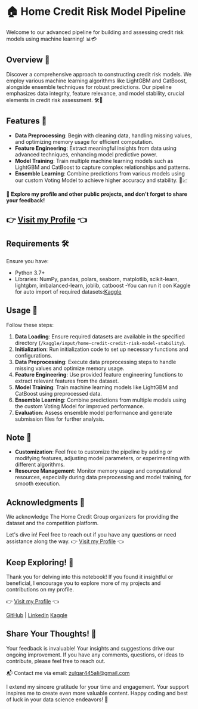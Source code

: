 
# 🏠 Home Credit  Risk Model Pipeline

Welcome to our advanced pipeline for building and assessing credit risk models using machine learning! 📊💳

## Overview 📝
Discover a comprehensive approach to constructing credit risk models. We employ various machine learning algorithms like LightGBM and CatBoost, alongside ensemble techniques for robust predictions. Our pipeline emphasizes data integrity, feature relevance, and model stability, crucial elements in credit risk assessment. 🛠️💼

## Features 🚀
- **Data Preprocessing**: Begin with cleaning data, handling missing values, and optimizing memory usage for efficient computation.
- **Feature Engineering**: Extract meaningful insights from data using advanced techniques, enhancing model predictive power.
- **Model Training**: Train multiple machine learning models such as LightGBM and CatBoost to capture complex relationships and patterns.
- **Ensemble Learning**: Combine predictions from various models using our custom Voting Model to achieve higher accuracy and stability. 🤝📈

**🌟 Explore my profile and other public projects, and don't forget to share your feedback!**

## 👉 [Visit my Profile](https://www.kaggle.com/code/zulqarnainalipk) 👈

## Requirements 🛠️
Ensure you have:
- Python 3.7+
- Libraries: NumPy, pandas, polars, seaborn, matplotlib, scikit-learn, lightgbm, imbalanced-learn, joblib, catboost
-You can run it oon Kaggle for auto import of required datasets:[Kaggle]( https://www.kaggle.com/code/zulqarnainalipk/explained-home-credit-pipeline)
## Usage 🚀
Follow these steps:
1. **Data Loading**: Ensure required datasets are available in the specified directory (`/kaggle/input/home-credit-credit-risk-model-stability`).
2. **Initialization**: Run initialization code to set up necessary functions and configurations.
3. **Data Preprocessing**: Execute data preprocessing steps to handle missing values and optimize memory usage.
4. **Feature Engineering**: Use provided feature engineering functions to extract relevant features from the dataset.
5. **Model Training**: Train machine learning models like LightGBM and CatBoost using preprocessed data.
6. **Ensemble Learning**: Combine predictions from multiple models using the custom Voting Model for improved performance.
7. **Evaluation**: Assess ensemble model performance and generate submission files for further analysis.

## Note 📌
- **Customization**: Feel free to customize the pipeline by adding or modifying features, adjusting model parameters, or experimenting with different algorithms.
- **Resource Management**: Monitor memory usage and computational resources, especially during data preprocessing and model training, for smooth execution.

## Acknowledgments 🙏
We acknowledge The Home Credit Group organizers for providing the dataset and the competition platform.

Let's dive in! Feel free to reach out if you have any questions or need assistance along the way. 👉 [Visit my Profile](https://www.kaggle.com/zulqarnainalipk) 👈







## Keep Exploring! 👀

Thank you for delving into this notebook! If you found it insightful or beneficial, I encourage you to explore more of my projects and contributions on my profile.

👉 [Visit my Profile](https://www.kaggle.com/zulqarnainalipk) 👈

[GitHub]( https://github.com/zulqarnainalipk) |
[LinkedIn]( https://www.linkedin.com/in/zulqarnainalipk/)
[Kaggle]( https://www.kaggle.com/code/zulqarnainalipk/explained-home-credit-pipeline)
## Share Your Thoughts! 🙏

Your feedback is invaluable! Your insights and suggestions drive our ongoing improvement. If you have any comments, questions, or ideas to contribute, please feel free to reach out.

📬 Contact me via email: [zulqar445ali@gmail.com](mailto:zulqar445ali@gmail.com)

I extend my sincere gratitude for your time and engagement. Your support inspires me to create even more valuable content.
Happy coding and best of luck in your data science endeavors! 🚀
